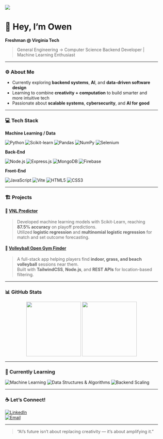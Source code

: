 ![](https://komarev.com/ghpvc/?username=owenhoagie&label=visitors)

# 👋 Hey, I’m Owen  

**Freshman @ Virginia Tech**
> General Engineering → Computer Science
> Backend Developer | Machine Learning Enthusiast

---

### ⚙️ About Me  
- Currently exploring **backend systems**, **AI**, and **data-driven software design**  
- Learning to combine **creativity + computation** to build smarter and more intuitive tech  
- Passionate about **scalable systems**, **cybersecurity**, and **AI for good**  

---

### 💻 Tech Stack  

**Machine Learning / Data**

![Python](https://img.shields.io/badge/Python-3670A0?style=for-the-badge&logo=python&logoColor=ffdd54)
![Scikit-learn](https://img.shields.io/badge/Scikit--learn-F7931E?style=for-the-badge&logo=scikit-learn&logoColor=white)
![Pandas](https://img.shields.io/badge/Pandas-150458?style=for-the-badge&logo=pandas&logoColor=white)
![NumPy](https://img.shields.io/badge/NumPy-013243?style=for-the-badge&logo=numpy&logoColor=white)
![Selenium](https://img.shields.io/badge/Selenium-43B02A?style=for-the-badge&logo=selenium&logoColor=white)

**Back-End**

![Node.js](https://img.shields.io/badge/Node.js-43853D?style=for-the-badge&logo=node.js&logoColor=white)
![Express.js](https://img.shields.io/badge/Express.js-404D59?style=for-the-badge)
![MongoDB](https://img.shields.io/badge/MongoDB-4EA94B?style=for-the-badge&logo=mongodb&logoColor=white)
![Firebase](https://img.shields.io/badge/Firebase-FFCA28?style=for-the-badge&logo=firebase&logoColor=black)

**Front-End**

![JavaScript](https://img.shields.io/badge/JavaScript-323330?style=for-the-badge&logo=javascript)
![Vite](https://img.shields.io/badge/Vite-646CFF?style=for-the-badge&logo=vite&logoColor=white)
![HTML5](https://img.shields.io/badge/HTML5-E34F26?style=for-the-badge&logo=html5&logoColor=white)
![CSS3](https://img.shields.io/badge/CSS3-1572B6?style=for-the-badge&logo=css3&logoColor=white)

---

### 🏗️ Projects  

#### 🔹 [**VNL Predictor**](https://github.com/owenhoagie/VNL-Predictor)
> Developed machine learning models with Scikit-Learn, reaching **87.5% accuracy** on playoff predictions.  
> Utilized **logistic regression** and **multinomial logistic regression** for match and set outcome forecasting.

#### 🔹 [**Volleyball Open Gym Finder**](#)
> A full-stack app helping players find **indoor, grass, and beach volleyball** sessions near them.  
> Built with **TailwindCSS**, **Node.js**, and **REST APIs** for location-based filtering.

---

### 📊 GitHub Stats  

<p align="center">
  <img height="180em" src="https://github-readme-stats.vercel.app/api?username=owenhoagie&show_icons=true&theme=tokyonight&hide_border=true" />
  <img height="180em" src="https://github-readme-stats.vercel.app/api/top-langs/?username=owenhoagie&layout=compact&theme=tokyonight&hide_border=true" />
</p>

---

### 🧠 Currently Learning  
![Machine Learning](https://img.shields.io/badge/Machine%20Learning-102230?style=flat-square&logo=tensorflow)
![Data Structures & Algorithms](https://img.shields.io/badge/DSA-FE7F23?style=for-the-badge)
![Backend Scaling](https://img.shields.io/badge/Backend%20Scaling-007ACC?style=flat-square)

---

### ☕ Let’s Connect!  
[![LinkedIn](https://img.shields.io/badge/LinkedIn-0A66C2?style=for-the-badge&logo=linkedin)](https://www.linkedin.com/in/owen-hoag/)  
[![Email](https://img.shields.io/badge/Email-owenhoagie%40gmail.com-red?style=for-the-badge)](mailto:hoagie1481@gmail.com)
<!-- [![Portfolio](https://img.shields.io/badge/Portfolio-111111?style=for-the-badge&logo=vercel)](#Coming Soon!)  -->

---

> “AI’s future isn’t about replacing creativity — it’s about amplifying it.”
